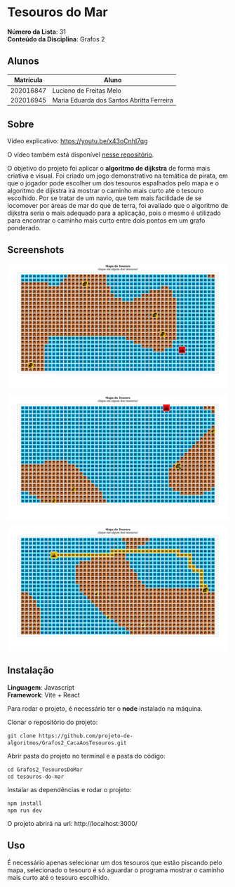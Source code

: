 # Tesouros do Mar

**Número da Lista**: 31<br>
**Conteúdo da Disciplina**: Grafos 2<br>

## Alunos
|Matrícula | Aluno |
| -- | -- |
| 202016847  |  Luciano de Freitas Melo |
| 202016945  |  Maria Eduarda dos Santos Abritta Ferreira |

## Sobre
Vídeo explicativo: https://youtu.be/x43oCnhI7qg

O vídeo também está disponível [nesse repositório](https://raw.githubusercontent.com/projeto-de-algoritmos/Grafos2_CacaAosTesouros/master/tesouros-do-mar/src/assets/apresentacao_grafos2.mp4).

O objetivo do projeto foi aplicar o **algoritmo de dijkstra** de forma mais criativa e visual. Foi criado um jogo demonstrativo na temática de pirata, em que o jogador pode escolher um dos tesouros espalhados pelo mapa e o algoritmo de dijkstra irá mostrar o caminho mais curto até o tesouro escolhido. Por se tratar de um navio, que tem mais facilidade de se locomover por áreas de mar do que de terra, foi avaliado que o algoritmo de dijkstra seria o mais adequado para a aplicação, pois o mesmo é utilizado para encontrar o caminho mais curto entre dois pontos em um grafo ponderado.

## Screenshots

![screenshot 1 do projeto](/tesouros-do-mar/src/assets/screenshot1.png)

![screenshot 2 do projeto](/tesouros-do-mar/src/assets/screenshot3.png)

![screenshot 3 do projeto](/tesouros-do-mar/src/assets/screenshot2.png)

## Instalação 
**Linguagem**: Javascript<br>
**Framework**: Vite + React<br>

Para rodar o projeto, é necessário ter o **node** instalado na máquina.

Clonar o repositório do projeto:

```
git clone https://github.com/projeto-de-algoritmos/Grafos2_CacaAosTesouros.git

```

Abrir pasta do projeto no terminal e a pasta do código:

```
cd Grafos2_TesourosDoMar
cd tesouros-do-mar
```

Instalar as dependências e rodar o projeto: 

```
npm install
npm run dev
```

O projeto abrirá na url:
http://localhost:3000/

## Uso 
É necessário apenas selecionar um dos tesouros que estão piscando pelo mapa, selecionado o tesouro é só aguardar o programa mostrar o caminho mais curto até o tesouro escolhido.





